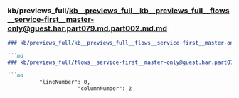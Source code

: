 ### kb/previews_full/kb__previews_full__kb__previews_full__flows__service-first__master-only@guest.har.part079.md.part002.md.md

```md
### kb/previews_full/kb__previews_full__flows__service-first__master-only@guest.har.part079.md.part002.md

```md
### kb/previews_full/flows__service-first__master-only@guest.har.part079.md (part 002)

```md
          "lineNumber": 0,
                      "columnNumber": 2
```

```

```

```
